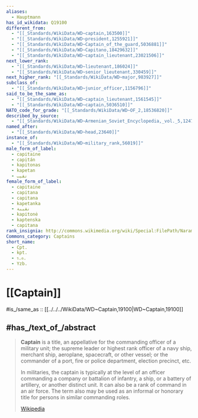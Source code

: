 ```yaml
---
aliases:
  - Hauptmann
has_id_wikidata: Q19100
different_from:
  - "[[_Standards/WikiData/WD~captain,163500]]"
  - "[[_Standards/WikiData/WD~president,1255921]]"
  - "[[_Standards/WikiData/WD~Captain_of_the_guard,5036881]]"
  - "[[_Standards/WikiData/WD~Capitano,18429632]]"
  - "[[_Standards/WikiData/WD~captain_lieutenant,23021506]]"
next_lower_rank:
  - "[[_Standards/WikiData/WD~lieutenant,186024]]"
  - "[[_Standards/WikiData/WD~senior_lieutenant,330459]]"
next_higher_rank: "[[_Standards/WikiData/WD~major,983927]]"
subclass_of:
  - "[[_Standards/WikiData/WD~junior_officer,1156796]]"
said_to_be_the_same_as:
  - "[[_Standards/WikiData/WD~captain_lieutenant,1561545]]"
  - "[[_Standards/WikiData/WD~captain,5036510]]"
NATO_code_for_grade: "[[_Standards/WikiData/WD~OF_2,18536820]]"
described_by_source:
  - "[[_Standards/WikiData/WD~Armenian_Soviet_Encyclopedia,_vol._5,124737632]]"
named_after:
  - "[[_Standards/WikiData/WD~head,23640]]"
instance_of:
  - "[[_Standards/WikiData/WD~military_rank,56019]]"
male_form_of_label:
  - capitaine
  - capitán
  - kapitonas
  - kapetan
  - نقيب
female_form_of_label:
  - capitaine
  - capitana
  - capitana
  - kapetanka
  - نقيبة
  - kapitonė
  - kaptenska
  - capitana
rank_insignia: http://commons.wikimedia.org/wiki/Special:FilePath/Naramiennik%20Kapitan.svg
Commons_category: Captains
short_name:
  - Cpt.
  - kpt.
  - ร.อ.
  - Yzb.
---
```


# [[Captain]] 

#is_/same_as :: [[../../../WikiData/WD~Captain,19100|WD~Captain,19100]] 

## #has_/text_of_/abstract 

> **Captain** is a title, an appellative for the commanding officer of a military unit; 
> the supreme leader or highest rank officer of a navy ship, merchant ship, aeroplane, spacecraft, or other vessel; 
> or the commander of a port, fire or police department, election precinct, etc. 
> 
> In militaries, the captain is typically at the level of an officer 
> commanding a company or battalion of infantry, a ship, or a battery of artillery, or another distinct unit. 
> It can also be a rank of command in an air force. 
> The term also may be used as an informal or honorary title for persons in similar commanding roles.
>
> [Wikipedia](https://en.wikipedia.org/wiki/Captain) 

